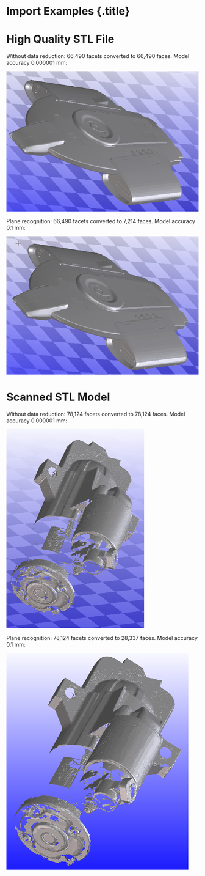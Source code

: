 # Import Examples {.title}

# High Quality STL File

Without data reduction: 66,490 facets converted to 66,490 faces.
Model accuracy 0.000001 mm:

![Defiant](images/defiant_raw.png)

Plane recognition: 66,490 facets converted to 7,214 faces. Model accuracy 0.1 mm:

![Defiant](images/defiant_reduced.png)

# Scanned STL Model

Without data reduction: 78,124 facets converted to 78,124 faces.
Model accuracy 0.000001 mm:

![Starter](images/starter_raw.png)

Plane recognition: 78,124 facets converted to 28,337 faces. Model accuracy 0.1 mm:

![Starter](images/starter_reduced.png)
